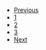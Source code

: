  <nav aria-label="Page navigation example">
            <ul class="pagination justify-content-center mt-0">
                <li class="page-item disabled">
                    <a class="page-link" href="#" tabindex="-1">Previous</a>
                </li>
                <li class="page-item"><a class="page-link" href="#">1</a></li>
                <li class="page-item"><a class="page-link" href="#">2</a></li>
                <li class="page-item"><a class="page-link" href="#">3</a></li>
                <li class="page-item">
                    <a class="page-link" href="#">Next</a>
                </li>
            </ul>
        </nav>